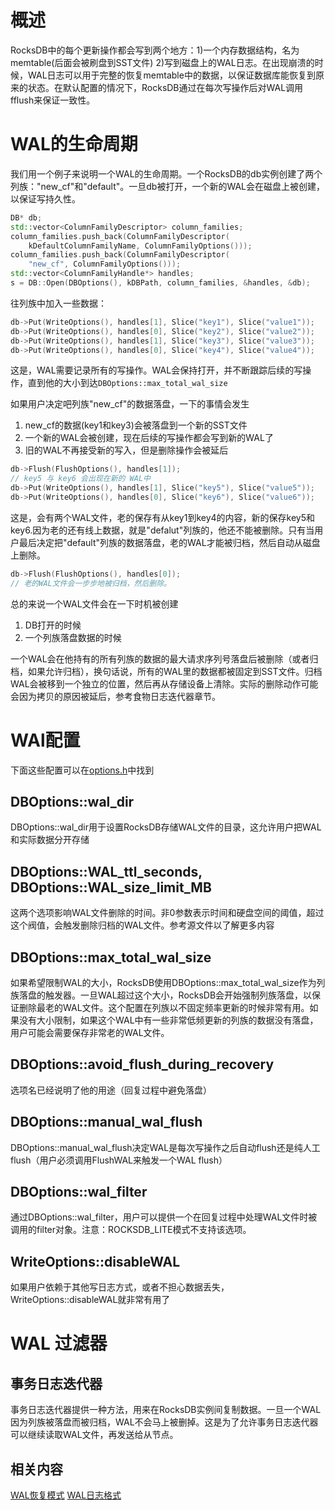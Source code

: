 # 概述
RocksDB中的每个更新操作都会写到两个地方：1)一个内存数据结构，名为memtable(后面会被刷盘到SST文件) 2)写到磁盘上的WAL日志。在出现崩溃的时候，WAL日志可以用于完整的恢复memtable中的数据，以保证数据库能恢复到原来的状态。在默认配置的情况下，RocksDB通过在每次写操作后对WAL调用fflush来保证一致性。

# WAL的生命周期

我们用一个例子来说明一个WAL的生命周期。一个RocksDB的db实例创建了两个列族："new_cf"和"default"。一旦db被打开，一个新的WAL会在磁盘上被创建，以保证写持久性。

```cpp
DB* db;
std::vector<ColumnFamilyDescriptor> column_families;
column_families.push_back(ColumnFamilyDescriptor(
    kDefaultColumnFamilyName, ColumnFamilyOptions()));
column_families.push_back(ColumnFamilyDescriptor(
    "new_cf", ColumnFamilyOptions()));
std::vector<ColumnFamilyHandle*> handles;
s = DB::Open(DBOptions(), kDBPath, column_families, &handles, &db);
```

往列族中加入一些数据：

```cpp
db->Put(WriteOptions(), handles[1], Slice("key1"), Slice("value1"));
db->Put(WriteOptions(), handles[0], Slice("key2"), Slice("value2"));
db->Put(WriteOptions(), handles[1], Slice("key3"), Slice("value3"));
db->Put(WriteOptions(), handles[0], Slice("key4"), Slice("value4"));
```

这是，WAL需要记录所有的写操作。WAL会保持打开，并不断跟踪后续的写操作，直到他的大小到达`DBOptions::max_total_wal_size`

如果用户决定吧列族"new_cf"的数据落盘，一下的事情会发生

1. new_cf的数据(key1和key3)会被落盘到一个新的SST文件
2. 一个新的WAL会被创建，现在后续的写操作都会写到新的WAL了
3. 旧的WAL不再接受新的写入，但是删除操作会被延后

```cpp
db->Flush(FlushOptions(), handles[1]);
// key5 与 key6 会出现在新的 WAL中
db->Put(WriteOptions(), handles[1], Slice("key5"), Slice("value5"));
db->Put(WriteOptions(), handles[0], Slice("key6"), Slice("value6"));
```

这是，会有两个WAL文件，老的保存有从key1到key4的内容，新的保存key5和key6.因为老的还有线上数据，就是"defalut"列族的，他还不能被删除。只有当用户最后决定把"default"列族的数据落盘，老的WAL才能被归档，然后自动从磁盘上删除。

```cpp
db->Flush(FlushOptions(), handles[0]);
// 老的WAL文件会一步步地被归档，然后删除。
```

总的来说一个WAL文件会在一下时机被创建

1. DB打开的时候
2. 一个列族落盘数据的时候

一个WAL会在他持有的所有列族的数据的最大请求序列号落盘后被删除（或者归档，如果允许归档），换句话说，所有的WAL里的数据都被固定到SST文件。归档WAL会被移到一个独立的位置，然后再从存储设备上清除。实际的删除动作可能会因为拷贝的原因被延后，参考食物日志迭代器章节。

# WAl配置


下面这些配置可以在[options.h](https://github.com/facebook/rocksdb/blob/5.10.fb/include/rocksdb/options.h)中找到

## DBOptions::wal_dir

DBOptions::wal_dir用于设置RocksDB存储WAL文件的目录，这允许用户把WAL和实际数据分开存储

## DBOptions::WAL_ttl_seconds, DBOptions::WAL_size_limit_MB

这两个选项影响WAL文件删除的时间。非0参数表示时间和硬盘空间的阈值，超过这个阀值，会触发删除归档的WAL文件。参考源文件以了解更多内容

## DBOptions::max_total_wal_size

如果希望限制WAL的大小，RocksDB使用DBOptions::max_total_wal_size作为列族落盘的触发器。一旦WAL超过这个大小，RocksDB会开始强制列族落盘，以保证删除最老的WAL文件。这个配置在列族以不固定频率更新的时候非常有用。如果没有大小限制，如果这个WAL中有一些非常低频更新的列族的数据没有落盘，用户可能会需要保存非常老的WAL文件。

## DBOptions::avoid_flush_during_recovery

选项名已经说明了他的用途（回复过程中避免落盘）

## DBOptions::manual_wal_flush

DBOptions::manual_wal_flush决定WAL是每次写操作之后自动flush还是纯人工flush（用户必须调用FlushWAL来触发一个WAL flush）

## DBOptions::wal_filter

通过DBOptions::wal_filter，用户可以提供一个在回复过程中处理WAL文件时被调用的filter对象。注意：ROCKSDB_LITE模式不支持该选项。

## WriteOptions::disableWAL

如果用户依赖于其他写日志方式，或者不担心数据丢失，WriteOptions::disableWAL就非常有用了

# WAL 过滤器

## 事务日志迭代器

事务日志迭代器提供一种方法，用来在RocksDB实例间复制数据。一旦一个WAL因为列族被落盘而被归档，WAL不会马上被删掉。这是为了允许事务日志迭代器可以继续读取WAL文件，再发送给从节点。

## 相关内容

[WAL恢复模式](WAL-Recovery-Modes.md)
[WAL日志格式](Write-Ahead-Log-File-Format.md)




